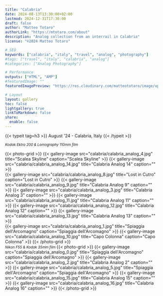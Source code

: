 ```yaml
---
title: "Calabria"
date: 2024-08-13T13:30:00+02:00
lastmod: 2024-12-31T17:30:00
draft: false
author: "Matteo Totaro"
authorLink: "https://mtotaro.com/about"
description: "Analog collection from an interrail in Calabria"
license: "©2024 Matteo Totaro"

# SEO
keywords: ["calabria", "italy", "travel", "analog", "photography"]
#tags: ["travel", "italy", "calabria", "analog"]
#categories: ["Analog Photography"]

# Performance
outputs: ["HTML", "AMP"]
#featuredImage: ""
featuredImagePreview: "https://res.cloudinary.com/matteototaro/image/upload/c_auto,w_auto/calabria/calabria_analog_1.jpg"

# Layout
layout: gallery
toc: false
lightgallery: true
linkToMarkdown: false
share:
  enable: false
---
```


{{< typeit tag=h3 >}}
August '24 - Calabria, Italy
{{< /typeit >}}

<small>
    <i>Kodak Ektra 200 & Lomography 110mm film</i>
</small>

{{< photo-grid >}}
    {{< gallery-image 
        src="calabria/calabria_analog_4.jpg"
        title="Scalea Skyline"
        caption="Scalea Skyline" >}}
 {{< gallery-image 
        src="calabria/calabria_analog_14.jpg"
        title="Calabria Analog 14"
        caption="" >}}
        <br>
    {{< gallery-image 
        src="calabria/calabria_analog_8.jpg"
        title="Lost in Cutro"
        caption="Lost in Cutro" >}}
    {{< gallery-image 
        src="calabria/calabria_analog_9.jpg"
        title="Calabria Analog 9"
        caption="" >}}
    {{< gallery-image 
        src="calabria/calabria_analog_3.jpg"
        title="Calabria Analog 3"
        caption="" >}}
    {{< gallery-image 
        src="calabria/calabria_analog_11.jpg"
        title="Calabria Analog 11"
        caption="" >}}
    {{< gallery-image 
        src="calabria/calabria_analog_12.jpg"
        title="Calabria Analog 12"
        caption="" >}}
    {{< gallery-image 
        src="calabria/calabria_analog_13.jpg"
        title="Calabria Analog 13"
        caption="" >}}
        <br>
    {{< gallery-image 
        src="calabria/calabria_analog_1.jpg"
        title="Spiaggia dell'Arcomagno"
        caption="Spiaggia dell'Arcomagno" >}}
    {{< gallery-image 
        src="calabria/calabria_analog_10.jpg"
        title="Capo Colonna"
        caption="Capo Colonna" >}}
{{< /photo-grid >}}
<br>
<small>
    <i>Nikon F55 & Kodak 35mm film</i>
</small>
{{< photo-grid >}}
    {{< gallery-image 
        src="calabria/calabria_analog_0.jpg"
        title="Spiaggia dell'Arcomagno"
        caption="Spiaggia dell'Arcomagno" >}}
        {{< gallery-image 
        src="calabria/calabria_analog_2.jpg"
        title="Calabria Analog 2"
        caption="" >}}
    {{< gallery-image 
        src="calabria/calabria_analog_5.jpg"
        title="Spiaggia dell'Arcomagno"
        caption="Spiaggia dell'Arcomagno" >}}
    {{< gallery-image 
        src="calabria/calabria_analog_15.jpg"
        title="Calabria Analog 15"
        caption="" >}}
    {{< gallery-image 
        src="calabria/calabria_analog_16.jpg"
        title="Calabria Analog 16"
        caption="" >}}
{{< /photo-grid >}}